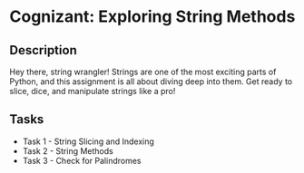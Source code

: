 # Cognizant: Exploring String Methods

## Description

Hey there, string wrangler!
Strings are one of the most exciting parts of Python, and this assignment is all about diving deep into them. Get ready to slice, dice, and manipulate strings like a pro!

## Tasks

- Task 1 - String Slicing and Indexing
- Task 2 - String Methods
- Task 3 - Check for Palindromes
